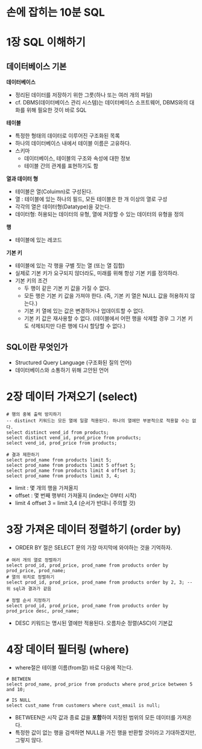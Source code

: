 # 손에 잡히는 10분 SQL

# 1장 SQL 이해하기

## 데이터베이스 기본

**데이터베이스**

- 정리된 데이터를 저장하기 위한 그릇(하나 또는 여러 개의 파일)
- cf. DBMS(데이터베이스 관리 시스템)는 데이터베이스 소프트웨어, DBMS와의 대화를 위해 필요한 것이 바로 SQL

**테이블**

- 특정한 형태의 데이터로 이루어진 구조화된 목록
- 하나의 데이터베이스 내에서 테이블 이름은 고유하다.
- 스키마
  - 데이터베이스, 테이블의 구조와 속성에 대한 정보
  - 테이블 간의 관계를 표현하기도 함

**열과 데이터 형**

- 테이블은 열(Coluimn)로 구성된다.
- 열 : 테이블에 있는 하나의 필드, 모든 테이블은 한 개 이상의 열로 구성
- 각각의 열은 데이터형(Datatype)을 갖는다.
- 데이터형: 허용되는 데이터의 유형, 열에 저장할 수 있는 데이터의 유형을 정의

**행**

- 테이블에 있는 레코드

**기본 키**

- 테이블에 있는 각 행을 구별 짓는 열 (또는 열 집합)
- 실제로 기본 키가 요구되지 않더라도, 미래를 위해 항상 기본 키를 정의하라.
- 기본 키의 조건
  - 두 행이 같은 기본 키 값을 가질 수 없다.
  - 모든 행은 기본 키 값을 가져야 한다. (즉, 기본 키 열은 NULL 값을 허용하지 않는다.)
  - 기본 키 열에 있는 값은 변경하거나 업데이트할 수 없다.
  - 기본 키 값은 재사용할 수 없다. (테이블에서 어떤 행을 삭제할 경우 그 기본 키도 삭제되지만 다른 행에 다시 할당할 수 없다.)

## SQL이란 무엇인가

- Structured Query Language (구조화된 질의 언어)
- 데이터베이스와 소통하기 위해 고안된 언어

# 2장 데이터 가져오기 (select)

```mysql
# 행의 중복 출력 방지하기
-- distinct 키워드는 모든 열에 일괄 적용된다. 하나의 열에만 부분적으로 적용할 수는 없다.
select distinct vend_id from products;
select distinct vend_id, prod_price from products;
select vend_id, prod_price from products;

# 결과 제한하기
select prod_name from products limit 5;
select prod_name from products limit 5 offset 5;
select prod_name from products limit 4 offset 3;
select prod_name from products limit 3, 4;
```

- limit : 몇 개의 행을 가져올지
- offset : 몇 번째 행부터 가져올지 (index는 0부터 시작)
- limit 4 offset 3 = limit 3,4 (순서가 반대니 주의할 것) 

# 3장 가져온 데이터 정렬하기 (order by)

- ORDER BY 절은 SELECT 문의 가장 마지막에 와야하는 것을 기억하자.

```mysql
# 여러 개의 열로 정렬하기
select prod_id, prod_price, prod_name from products order by prod_price, prod_name;
# 열의 위치로 정렬하기
select prod_id, prod_price, prod_name from products order by 2, 3; -- 위 sql과 결과가 같음

# 정렬 순서 지정하기
select prod_id, prod_price, prod_name from products order by prod_price desc, prod_name;
```

- DESC 키워드는 명시된 열에만 적용된다. 오름차순 정렬(ASC)이 기본값

# 4장 데이터 필터링 (where)

- where절은 테이블 이름(from절) 바로 다음에 적는다.

```mysql
# BETWEEN
select prod_name, prod_price from products where prod_price between 5 and 10;

# IS NULL
select cust_name from customers where cust_email is null;
```

- BETWEEN은 시작 값과 종료 값을 **포함**하여 지정된 범위의 모든 데이터를 가져온다.
- 특정한 값이 없는 행을 검색하면 NULL을 가진 행을 반환할 것이라고 기대하겠지만, 그렇지 않다.